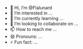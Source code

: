 - 👋 Hi, I’m @Flalunard
- 👀 I’m interested in ...
- 🌱 I’m currently learning ...
- 💞️ I’m looking to collaborate on ...
- 📫 How to reach me ...
- 😄 Pronouns: ...
- ⚡ Fun fact: ...

<!---
Flalunard/Flalunard is a ✨ special ✨ repository because its `README.md` (this file) appears on your GitHub profile.
You can click the Preview link to take a look at your changes.
--->
